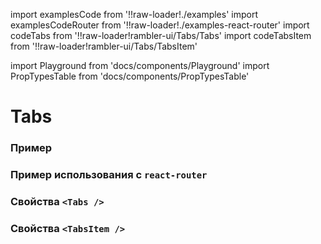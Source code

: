 import examplesCode from '!!raw-loader!./examples'
import examplesCodeRouter from '!!raw-loader!./examples-react-router'
import codeTabs from '!!raw-loader!rambler-ui/Tabs/Tabs'
import codeTabsItem from '!!raw-loader!rambler-ui/Tabs/TabsItem'

import Playground from 'docs/components/Playground'
import PropTypesTable from 'docs/components/PropTypesTable'

# Tabs

### Пример
<Playground code={examplesCode} />

### Пример использования с `react-router`
<Playground code={examplesCodeRouter} canEdit={false} showPreview={false} />

### Свойства `<Tabs />`
<PropTypesTable code={codeTabs} />

### Свойства `<TabsItem />`
<PropTypesTable code={codeTabsItem} />
